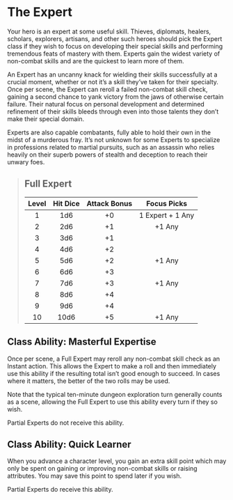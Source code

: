 # The Expert

Your hero is an expert at some useful skill. Thieves, diplomats, healers, scholars, explorers, artisans, and other such heroes should
pick the Expert class if they wish to focus on developing their special skills and performing tremendous feats of mastery with them.
Experts gain the widest variety of non-combat skills and are the
quickest to learn more of them.

An Expert has an uncanny knack for wielding their skills successfully at a crucial moment, whether or not it’s a skill they’ve taken
for their specialty. Once per scene, the Expert can reroll a failed
non-combat skill check, gaining a second chance to yank victory
from the jaws of otherwise certain failure. Their natural focus on personal development and determined refinement of their skills bleeds
through even into those talents they don’t make their special domain.

Experts are also capable combatants, fully able to hold their
own in the midst of a murderous fray. It’s not unknown for some
Experts to specialize in professions related to martial pursuits, such
as an assassin who relies heavily on their superb powers of stealth
and deception to reach their unwary foes.

<blockquote class="table">

## Full Expert

| Level | Hit Dice | Attack Bonus |   Focus Picks    |
| :---: | :------: | :----------: | :--------------: |
|   1   |   1d6    |      +0      | 1 Expert + 1 Any |
|   2   |   2d6    |      +1      |      +1 Any      |
|   3   |   3d6    |      +1      |                  |
|   4   |   4d6    |      +2      |                  |
|   5   |   5d6    |      +2      |      +1 Any      |
|   6   |   6d6    |      +3      |                  |
|   7   |   7d6    |      +3      |      +1 Any      |
|   8   |   8d6    |      +4      |                  |
|   9   |   9d6    |      +4      |                  |
|  10   |   10d6   |      +5      |      +1 Any      |

</blockquote>

## Class Ability: Masterful Expertise

Once per scene, a Full Expert may reroll any non-combat skill
check as an Instant action. This allows the Expert to make a roll
and then immediately use this ability if the resulting total isn’t good
enough to succeed. In cases where it matters, the better of the two
rolls may be used.

Note that the typical ten-minute dungeon exploration turn generally counts as a scene, allowing the Full Expert to use this ability
every turn if they so wish.

Partial Experts do not receive this ability.

## Class Ability: Quick Learner

When you advance a character level, you gain an extra skill point
which may only be spent on gaining or improving non-combat
skills or raising attributes. You may save this point to spend later
if you wish.

Partial Experts do receive this ability.
